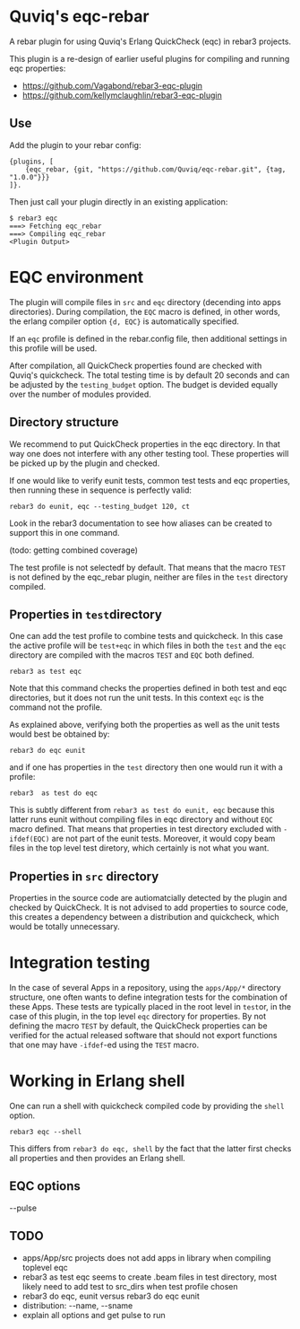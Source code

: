 Quviq's eqc-rebar
=====

A rebar plugin for using Quviq's Erlang QuickCheck (eqc) in rebar3
projects.

This plugin is a re-design of earlier useful plugins for compiling and
running eqc properties:
- https://github.com/Vagabond/rebar3-eqc-plugin
- https://github.com/kellymclaughlin/rebar3-eqc-plugin


Use
---

Add the plugin to your rebar config:

    {plugins, [
        {eqc_rebar, {git, "https://github.com/Quviq/eqc-rebar.git", {tag, "1.0.0"}}}
    ]}.

Then just call your plugin directly in an existing application:

    $ rebar3 eqc
    ===> Fetching eqc_rebar
    ===> Compiling eqc_rebar
    <Plugin Output>


EQC environment
====

The plugin will compile files in `src` and `eqc` directory (decending
into apps directories). During compilation, the `EQC` macro is defined, in
other words, the erlang compiler option `{d, EQC}` is automatically
specified.

If an `eqc` profile is defined in the rebar.config file, then
additional settings in this profile will be used.

After compilation, all QuickCheck properties found are checked with
Quviq's quickcheck. The total testing time is by default 20 seconds
and can be adjusted by the `testing_budget` option. The budget is
devided equally over the number of modules provided.


Directory structure
----

We recommend to put QuickCheck properties in the eqc directory. In
that way one does not interfere with any other testing tool. These
properties will be picked up by the plugin and checked.

If one would like to verify eunit tests, common test tests and eqc
properties, then running these in sequence is perfectly valid:
```
rebar3 do eunit, eqc --testing_budget 120, ct
```
Look in the rebar3 documentation to see how aliases can be created to
support this in one command.

(todo: getting combined coverage)

The test profile is not selectedf by default. That means that the
macro `TEST` is not defined by the eqc_rebar plugin, neither are
files in the `test` directory compiled.

Properties in `test`directory
---

One can add the test profile to combine tests and quickcheck. In this
case the active profile will be `test+eqc` in which files in both the
`test` and the `eqc` directory are compiled with the macros `TEST` and
`EQC` both defined.
```shell
rebar3 as test eqc
```
Note that this command checks the properties defined in both test and eqc
directories, but it does not run the unit tests. In this context
`eqc` is the command not the profile.

As explained above, verifying both the properties as well as the unit
tests would best be obtained by:
```shell
rebar3 do eqc eunit
```
and if one has properties in the `test` directory then one would run it with a profile:
```shell
rebar3  as test do eqc
```
This is subtly different from `rebar3 as test do eunit, eqc` because
this latter runs eunit without compiling files in eqc directory and without `EQC` macro defined.
That means that properties in test directory
excluded with `-ifdef(EQC)` are not part of the eunit tests. Moreover,
it would copy beam files in the top level test diretory, which
certainly is not what you want.



Properties in `src` directory
---

Properties in the source code are autiomatcially detected by
the plugin and checked by QuickCheck. It is not advised to add
properties to source code, this creates a dependency between a
distribution and quickcheck, which would be totally unnecessary.

Integration testing
===

In the case of several Apps in a repository, using the `apps/App/*`
directory structure, one often wants to define integration tests for
the combination of these Apps. These tests are typically placed in the
root level in `test`or, in the case of this plugin, in the top level
`eqc` directory for properties. By not defining the macro `TEST` by
default, the QuickCheck properties can be verified for
the actual released software that should not export functions that one
may have `-ifdef`-ed using the `TEST` macro.

Working in Erlang shell
====

One can run a shell with quickcheck compiled code by providing the
`shell` option.
```shell
rebar3 eqc --shell
```
This differs from `rebar3 do eqc, shell` by the fact that the latter
first checks all properties and then provides an Erlang shell.

EQC options
---

--pulse


TODO
---

- apps/App/src projects does not add apps in library when compiling
  toplevel eqc
- rebar3 as test eqc seems to create .beam files in test directory,
most likely need to add  test to src_dirs when test profile chosen
- rebar3 do eqc, eunit versus rebar3 do eqc eunit
- distribution: --name, --sname
- explain all options and get pulse to run
